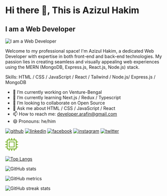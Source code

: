 # Hi there 👋, This is Azizul Hakim
## I am a **Web Developer**
![I am a Web Developer](https://camo.githubusercontent.com/62a77bfcb60ca39b397a27228654a9cd9f83458a568ca8a7f683c373bb969657/68747470733a2f2f692e6962622e636f2f7a7272486678442f66726f6e742d656e642d646576656c6f7065722d617a697a756c2d68616b696d2d7765622d646576656c7065722e706e67)

Welcome to my professional space! I'm Azizul Hakim, a dedicated Web Developer with expertise in both front-end and back-end technologies. My passion lies in creating seamless and visually appealing web experiences using the MERN (MongoDB, Express.js, React.js, Node.js) stack.

Skills: HTML / CSS / JavaScript / React / Tailwind / Node.js/ Express.js / MongoDB

- 🔭 I’m currently working on Venture-Bengal 
- 🌱 I’m currently learning Next.js / Redux / Typescript 
- 👯 I’m looking to collaborate on Open Source 
- 💬 Ask me about HTML / CSS / JavaScript / React 
- 📫 How to reach me: developer.arafin@gmail.com 
- 😄 Pronouns: he/him 


[<img src='https://cdn.jsdelivr.net/npm/simple-icons@3.0.1/icons/github.svg' alt='github' height='40'>](https://github.com/Azizul707)  [<img src='https://cdn.jsdelivr.net/npm/simple-icons@3.0.1/icons/linkedin.svg' alt='linkedin' height='40'>](https://www.linkedin.com/in/https://www.linkedin.com/in/azizul-hakim-8a91902a1//)  [<img src='https://cdn.jsdelivr.net/npm/simple-icons@3.0.1/icons/facebook.svg' alt='facebook' height='40'>](https://www.facebook.com/azizul.arafin)  [<img src='https://cdn.jsdelivr.net/npm/simple-icons@3.0.1/icons/instagram.svg' alt='instagram' height='40'>](https://www.instagram.com/azizul.arafin/)  [<img src='https://cdn.jsdelivr.net/npm/simple-icons@3.0.1/icons/twitter.svg' alt='twitter' height='40'>](https://twitter.com/azizul.arafin)  

<a href='https://docs.github.com/en/developers'><img src='https://raw.githubusercontent.com/acervenky/animated-github-badges/master/assets/devbadge.gif' width='40' height='40'></a> 

[![Top Langs](https://github-readme-stats.vercel.app/api/top-langs/?username=Azizul707)](https://github.com/anuraghazra/github-readme-stats)

![GitHub stats](https://github-readme-stats.vercel.app/api?username=Azizul707&show_icons=true)  

![GitHub metrics](https://metrics.lecoq.io/Azizul707)  

![GitHub streak stats](https://streak-stats.demolab.com/?user=Azizul707)  

